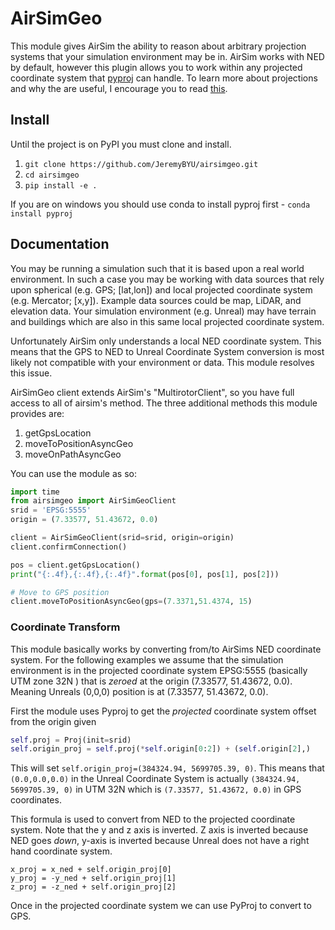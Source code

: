 # AirSimGeo

This module gives AirSim the ability to reason about arbitrary projection systems that your simulation environment may be in. AirSim works with NED by default, however this plugin allows
you to work within any projected coordinate system that [pyproj](https://github.com/jswhit/pyproj) can handle. To learn more about projections and why the are useful, I encourage you to read [this](http://desktop.arcgis.com/en/arcmap/10.3/guide-books/map-projections/what-are-map-projections.htm#GUID-57EBA564-3106-4CD0-94AB-FA43C1320523).


## Install
Until the project is on PyPI you must clone and install.

1. `git clone https://github.com/JeremyBYU/airsimgeo.git`
2. `cd airsimgeo`
3. `pip install -e .`

If you are on windows you should use conda to install pyproj first - `conda install pyproj`


## Documentation

You may be running a simulation such that it is based upon a real world environment. In such a case you may be working with data sources that rely upon spherical (e.g. GPS; [lat,lon]) and local projected coordinate system (e.g. Mercator; [x,y]). Example data sources could be map, LiDAR, and elevation data. Your simulation environment (e.g. Unreal) may have terrain and buildings which are also in this same local projected coordinate system. 

Unfortunately AirSim only understands a local NED coordinate system. This means that the GPS to NED to Unreal Coordinate System conversion is most likely not compatible with your environment or data. This module resolves this issue.

AirSimGeo client extends AirSim's "MultirotorClient", so you have full access to all of airsim's method.
The three additional methods this module provides are:

1. getGpsLocation
2. moveToPositionAsyncGeo
3. moveOnPathAsyncGeo

You can use the module as so:

```python
import time
from airsimgeo import AirSimGeoClient
srid = 'EPSG:5555'
origin = (7.33577, 51.43672, 0.0)

client = AirSimGeoClient(srid=srid, origin=origin)
client.confirmConnection()

pos = client.getGpsLocation()
print("{:.4f},{:.4f},{:.4f}".format(pos[0], pos[1], pos[2]))

# Move to GPS position
client.moveToPositionAsyncGeo(gps=(7.3371,51.4374, 15)
```


### Coordinate Transform

This module basically works by converting from/to AirSims NED coordinate system. For the following examples we assume that the simulation environment is in the projected coordinate system EPSG:5555 (basically UTM zone 32N ) that is *zeroed* at the origin (7.33577, 51.43672, 0.0). Meaning Unreals (0,0,0) position is at (7.33577, 51.43672, 0.0).

First the module uses Pyproj to get the *projected* coordinate system offset from the origin given
```python
self.proj = Proj(init=srid)
self.origin_proj = self.proj(*self.origin[0:2]) + (self.origin[2],)
```

This will set `self.origin_proj=(384324.94, 5699705.39, 0)`. This means that `(0.0,0.0,0.0)` in the Unreal Coordinate System is actually `(384324.94, 5699705.39, 0)` in UTM 32N which is `(7.33577, 51.43672, 0.0)` in GPS coordinates.

This formula is used to convert from NED to the projected coordinate system. Note that the y and z axis is inverted. Z axis is inverted because NED goes *down*, y-axis is inverted because Unreal does not have a right hand coordinate system.
```
x_proj = x_ned + self.origin_proj[0]
y_proj = -y_ned + self.origin_proj[1]
z_proj = -z_ned + self.origin_proj[2]
```

Once in the projected coordinate system we can use PyProj to convert to GPS.


